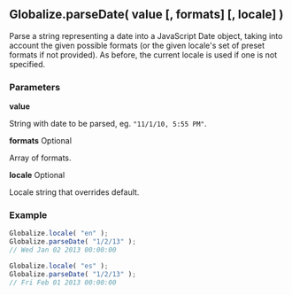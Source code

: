 ## Globalize.parseDate( value [, formats] [, locale] )

Parse a string representing a date into a JavaScript Date object, taking into
account the given possible formats (or the given locale's set of preset
formats if not provided). As before, the current locale is used if one is not
specified.

### Parameters

**value**

String with date to be parsed, eg. `"11/1/10, 5:55 PM"`.

**formats** Optional

Array of formats.

**locale** Optional

Locale string that overrides default.

### Example

```javascript
Globalize.locale( "en" );
Globalize.parseDate( "1/2/13" );
// Wed Jan 02 2013 00:00:00

Globalize.locale( "es" );
Globalize.parseDate( "1/2/13" );
// Fri Feb 01 2013 00:00:00
```

